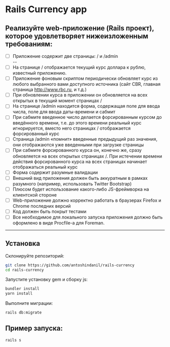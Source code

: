 # Rails Currency app

## Реализуйте web-приложение (Rails проект), которое удовлетворяет нижеизложенным требованиям: 

- [ ] Приложение содержит две страницы: / и /admin   
--
- [ ] На странице / отображается текущий курс доллара к рублю, известный приложению. 
- [ ] Приложение фоновым скриптом периодически обновляет курс из любого выбранного вами доступного источника (сайт CBR, главная страница http://www.rbc.ru, и т.д.)
- [ ] При обновлении курса в приложении он обновляется на всех открытых в текущий момент страницах /
- [ ] На странице /admin находится форма, содержащая поле для ввода числа, поле для ввода даты-времени и сабмит
- [ ] При сабмите введенное число делается форсированным курсом до введённого времени, т.е. до этого времени реальный курс игнорируется, вместо него страницах / отображается форсированный курс
- [ ] Страница /admin «помнит» введенные предыдущий раз значения, они отображаются уже введенными при загрузке страницы
- [ ] При сабмите форсированного курса он, конечно же, cразу обновляется на всех открытых страницах /. При истечении времени действия форсированного курса на всех страницах начинает отображаться реальный курс
- [ ] Форма содержит разумные валидации
- [ ] Внешний вид приложения должен быть аккуратным в рамках разумного (например, использовать Twitter Bootstrap)
- [ ] Плюсом будет использование какого-либо JS-фреймворка на клиентской стороне
- [ ] Web-приложение должно корректно работать в браузерах Firefox и Chrome последних версий
- [ ] Код должен быть покрыт тестами
- [ ] Все необходимое для локального запуска приложения должно быть оформлено в виде Procfile-а для Foreman.

---

## Установка

Склонируйте репозиторий:

```bash
git clone https://github.com/antoshindanil/rails-currency
cd rails-currency
```

Запустите установку gem и сборку js:

```bash
bundler install
yarn install
```

Выполните миграции:

```bash
rails db:migrate
```

## Пример запуска: 

```bash
rails s
```
